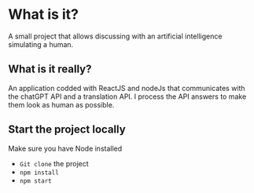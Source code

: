 # What is it?

A small project that allows discussing with an artificial intelligence simulating a human.

## What is it really?

An application codded with ReactJS and nodeJs that communicates with the chatGPT API and a translation API. I process the API answers to make them look as human as possible.

## Start the project locally

Make sure you have Node installed
- `Git clone` the project
- `npm install`
- `npm start`
